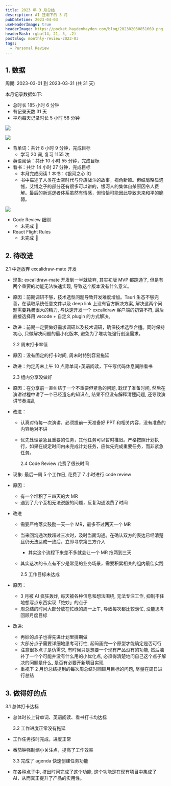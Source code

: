 ```yaml
---
title: 2023 年 3 月总结
description: AI 狂潮下的 3 月
pubDatetime: 2023-04-03
useHeaderImage: true
headerImage: https://pocket.haydenhayden.com/blog/202302030851669.png
headerMask: rgba(14, 21, 5, .2)
postSlug: monthly-review-2023-03
tags:
  - Personal Review
---
```


## 1. 数据

周期: 2023-03-01 到 2023-03-31 (共 31 天)

本月记录数据如下:

- 总时长 185 小时 6 分钟
- 有记录天数 31 天
- 平均每天记录时长 5 小时 58 分钟

![](https://pocket.haydenhayden.com/blog/202304030758301.png?x-oss-process=image/resize,w_300,m_lfit)

![](https://pocket.haydenhayden.com/blog/202304022233230.png)

- 背单词：共计 8 小时 9 分钟，完成目标
  - 学习 20 词, 复习 1155 次
- 英语阅读：共计 10 小时 55 分钟，完成目标
- 看书：共计 14 小时 27 分钟，完成目标
  - 本月完成阅读 1 本书：《银河之心 3》
  - 书中描述了人类在太空时代与异族战斗的故事，视角新颖。但结局略显遗憾，艾博之子的部分还有很多可以讲的，银河人的集体自杀原因令人费解。最后的新巡逻者体系虽然有情感，但恰恰可能因此导致未来和平的脆弱。

![](https://pocket.haydenhayden.com/blog/202304022220304.jpg?x-oss-process=image/resize,w_300,m_lfit)

- Code Review 细则
  - 未完成 🚨
- React Flight Rules
  - 未完成 🚨

## 2. 待改进

2.1 中途放弃 excalidraw-mate 开发

- 现象: excalidraw-mate 开发到一半就放弃, 其实初版 MVP 都跑通了, 但是有两个重要的功能无法快速实现, 导致这个版本没有什么意义。
- 原因：前期调研不够，技术选型问题导致开发难度增加。Tauri 生态不够完善，在读取系统任意文件以及 deep link 上没有官方解决方案, 解决这两个问题需要耗费很大的精力, 与快速开发一个 excalidraw 客户端的初衷不符, 最后直接选择用 vscode + 自定义 plugin 的方式解决。
- 改进：前期一定要做好需求调研以及技术调研，确保技术选型合适。同时保持初心, 只做解决问题的最小化版本, 避免为了堆功能强行创造需求。

  2.2 周末打卡率低

- 原因：没有固定的打卡时间, 周末时特别容易拖延
- 改进：约定周末上午 10 点背单词+英语阅读，下午写代码休息间隙看书

  2.3 组内分享没做好

- 原因：在分享前一直纠结于一个不重要但紧急的问题, 耽误了准备时间, 然后在演讲过程中讲了一个已经遗忘的知识点, 结果不但没有解释清楚问题, 还导致演讲节奏混乱
- 改进：

  - 认真对待每一次演讲，必须提前一天准备好 PPT 和相关内容，没有准备的内容绝对不讲
  - 优先处理紧急且重要的任务，其他任务可以暂时推迟。严格按照计划执行，如果在规定时间内未完成计划任务，应优先完成重要任务，而非紧急任务。

    2.4 Code Review 花费了很长时间

- 现象: 最后一周 5 个工作日, 花费了 7 小时进行 code review
- 原因：
  - 有一个堆积了三四天的大 MR
  - 遇到了几个互相无法说服的问题，反复沟通浪费了时间
- 改进

  - 需要严格落实鼓励一天一个 MR，最多不过两天一个 MR
  - 当来回沟通次数超过三次时，及时当面沟通。在确认双方的表达已经清楚且仍无法达成一致后，立即寻求第三方介入
    - 其实这个流程下来差不多就会让一个 MR 拖两到三天
  - 其实这次的卡点有不少是常见的业务场景，需要积累相关的组内最佳实践

    2.5 工作目标未达成

- 原因：
  - 3 月被 AI 疯狂轰炸, 每天被各种信息和想法围绕, 无法专注工作, 抑制不住地想写点东西实现「绝妙」的点子
  - 周总结的时间大部分放在忙碌的周一上午, 导致每次都比较匆忙, 没能思考回顾月度目标
- 改进:
  - 再妙的点子也得先进计划里排期做
  - 大部分点子需要详细地思考可行性, 起码画完一个原型才能确定是否可行
  - 注意很多点子是伪需求, 有时候只是想要一个现有产品没有的功能, 然后脑补了一个个可能并没有什么用的小优化点, 必须得清楚地问自己这个点子解决的问题是什么, 是否有必要开新项目实现
  - 重视下 2 月份总结提到的每次周总结时回顾月目标的问题, 尽量在周日进行总结

## 3. 做得好的点

3.1 总体打卡达标

- 总体时长上背单词、英语阅读、看书打卡均达标

  3.2 工作进度正常没有拖延

- 工作任务按时完成，进度正常
- 番茄钟强制缩小关注点，提高了工作效率

  3.3 完成了 agenda 快速创建任务功能

- 在各种点子中, 挤出时间完成了这个功能, 这个功能是在现有项目中集成了 AI，从而真正提升了产品的实用性。
